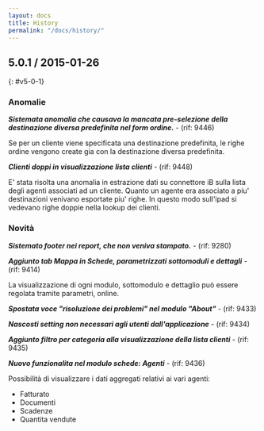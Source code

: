 ```yaml
---
layout: docs
title: History
permalink: "/docs/history/"
---
```


## 5.0.1 / 2015-01-26
{: #v5-0-1}

### Anomalie

**_Sistemata anomalia che causava la mancata pre-selezione della destinazione diversa predefinita nel form ordine._** - (rif: 9446)

Se per un cliente viene specificata una destinazione predefinita, le righe ordine vengono create gia con la destinazione diversa predefinita.

**_Clienti doppi in visualizzazione lista clienti_** - (rif: 9448)

E' stata risolta una anomalia in estrazione dati su connettore iB sulla lista degli agenti associati ad un cliente.
Quanto un agente era associato a piu' destinazioni venivano esportate piu' righe.
In questo modo sull'ipad si vedevano righe doppie nella lookup dei clienti.

### Novità

**_Sistemato footer nei report, che non veniva stampato._** - (rif: 9280)

**_Aggiunto tab Mappa in Schede, parametrizzati sottomoduli e dettagli_** - (rif: 9414)

La visualizzazione di ogni modulo, sottomodulo e dettaglio può essere regolata tramite parametri, online.

**_Spostata voce "risoluzione dei problemi" nel modulo "About"_** - (rif: 9433)

**_Nascosti setting non necessari agli utenti dall'applicazione_** - (rif: 9434)

**_Aggiunto filtro per categoria alla visualizzazione della lista clienti_** - (rif: 9435)

**_Nuovo funzionalita nel modulo schede: Agenti_** - (rif: 9436)

Possibilità di visualizzare i dati aggregati relativi ai vari agenti:
- Fatturato
- Documenti
- Scadenze
- Quantita vendute
